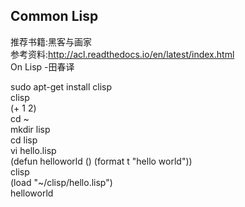 ## Common Lisp

推荐书籍:黑客与画家  
参考资料:http://acl.readthedocs.io/en/latest/index.html  
	On Lisp -田春译  

sudo apt-get install clisp  
clisp  
(+ 1 2)  
cd ~  
mkdir lisp  
cd lisp  
vi hello.lisp  
(defun helloworld () (format t "hello world"))  
clisp  
(load "~/clisp/hello.lisp")  
helloworld  
